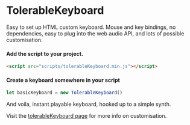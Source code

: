 # TolerableKeyboard

Easy to set up HTML custom keyboard. Mouse and key bindings, no dependencies, easy to plug into the web audio API, and lots of possible customisation.

#### Add the script to your project. 
```html
<script src="scripts/tolerableKeyboard.min.js"></script>
```
#### Create a keyboard somewhere in your script
```javascript
let basicKeyboard = new TolerableKeyboard()
```
And voila, instant playable keyboard, hooked up to a simple synth.

Visit the [tolerableKeyboard page](https://atactionpark.github.io/TolerableKeyboard/) for more info on customisation.